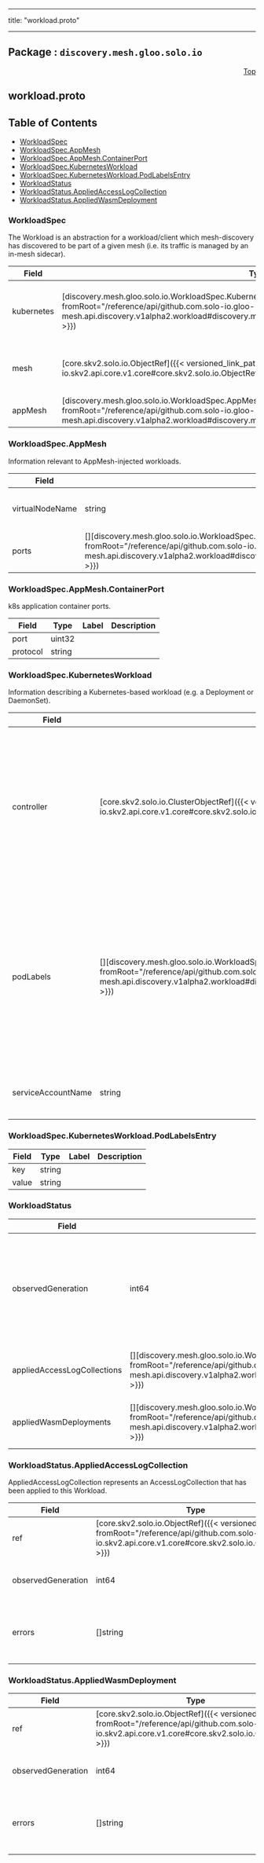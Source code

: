 
---

title: "workload.proto"

---

## Package : `discovery.mesh.gloo.solo.io`



<a name="top"></a>

<a name="API Reference for workload.proto"></a>
<p align="right"><a href="#top">Top</a></p>

## workload.proto


## Table of Contents
  - [WorkloadSpec](#discovery.mesh.gloo.solo.io.WorkloadSpec)
  - [WorkloadSpec.AppMesh](#discovery.mesh.gloo.solo.io.WorkloadSpec.AppMesh)
  - [WorkloadSpec.AppMesh.ContainerPort](#discovery.mesh.gloo.solo.io.WorkloadSpec.AppMesh.ContainerPort)
  - [WorkloadSpec.KubernetesWorkload](#discovery.mesh.gloo.solo.io.WorkloadSpec.KubernetesWorkload)
  - [WorkloadSpec.KubernetesWorkload.PodLabelsEntry](#discovery.mesh.gloo.solo.io.WorkloadSpec.KubernetesWorkload.PodLabelsEntry)
  - [WorkloadStatus](#discovery.mesh.gloo.solo.io.WorkloadStatus)
  - [WorkloadStatus.AppliedAccessLogCollection](#discovery.mesh.gloo.solo.io.WorkloadStatus.AppliedAccessLogCollection)
  - [WorkloadStatus.AppliedWasmDeployment](#discovery.mesh.gloo.solo.io.WorkloadStatus.AppliedWasmDeployment)







<a name="discovery.mesh.gloo.solo.io.WorkloadSpec"></a>

### WorkloadSpec
The Workload is an abstraction for a workload/client which mesh-discovery has discovered to be part of a given mesh (i.e. its traffic is managed by an in-mesh sidecar).


| Field | Type | Label | Description |
| ----- | ---- | ----- | ----------- |
| kubernetes | [discovery.mesh.gloo.solo.io.WorkloadSpec.KubernetesWorkload]({{< versioned_link_path fromRoot="/reference/api/github.com.solo-io.gloo-mesh.api.discovery.v1alpha2.workload#discovery.mesh.gloo.solo.io.WorkloadSpec.KubernetesWorkload" >}}) |  | Information describing workloads backed by Kubernetes Pods. |
  | mesh | [core.skv2.solo.io.ObjectRef]({{< versioned_link_path fromRoot="/reference/api/github.com.solo-io.skv2.api.core.v1.core#core.skv2.solo.io.ObjectRef" >}}) |  | The mesh with which this workload is associated. |
  | appMesh | [discovery.mesh.gloo.solo.io.WorkloadSpec.AppMesh]({{< versioned_link_path fromRoot="/reference/api/github.com.solo-io.gloo-mesh.api.discovery.v1alpha2.workload#discovery.mesh.gloo.solo.io.WorkloadSpec.AppMesh" >}}) |  | Appmesh specific metadata. |
  





<a name="discovery.mesh.gloo.solo.io.WorkloadSpec.AppMesh"></a>

### WorkloadSpec.AppMesh
Information relevant to AppMesh-injected workloads.


| Field | Type | Label | Description |
| ----- | ---- | ----- | ----------- |
| virtualNodeName | string |  | The value of the env var APPMESH_VIRTUAL_NODE_NAME on the Appmesh envoy proxy container. |
  | ports | [][discovery.mesh.gloo.solo.io.WorkloadSpec.AppMesh.ContainerPort]({{< versioned_link_path fromRoot="/reference/api/github.com.solo-io.gloo-mesh.api.discovery.v1alpha2.workload#discovery.mesh.gloo.solo.io.WorkloadSpec.AppMesh.ContainerPort" >}}) | repeated | Needed for declaring Appmesh VirtualNode listeners. |
  





<a name="discovery.mesh.gloo.solo.io.WorkloadSpec.AppMesh.ContainerPort"></a>

### WorkloadSpec.AppMesh.ContainerPort
k8s application container ports.


| Field | Type | Label | Description |
| ----- | ---- | ----- | ----------- |
| port | uint32 |  |  |
  | protocol | string |  |  |
  





<a name="discovery.mesh.gloo.solo.io.WorkloadSpec.KubernetesWorkload"></a>

### WorkloadSpec.KubernetesWorkload
Information describing a Kubernetes-based workload (e.g. a Deployment or DaemonSet).


| Field | Type | Label | Description |
| ----- | ---- | ----- | ----------- |
| controller | [core.skv2.solo.io.ClusterObjectRef]({{< versioned_link_path fromRoot="/reference/api/github.com.solo-io.skv2.api.core.v1.core#core.skv2.solo.io.ClusterObjectRef" >}}) |  | Resource ref to the underlying kubernetes controller which is managing the pods associated with the workloads. It has the generic name controller as it can represent a deployment, daemonset, or statefulset. |
  | podLabels | [][discovery.mesh.gloo.solo.io.WorkloadSpec.KubernetesWorkload.PodLabelsEntry]({{< versioned_link_path fromRoot="/reference/api/github.com.solo-io.gloo-mesh.api.discovery.v1alpha2.workload#discovery.mesh.gloo.solo.io.WorkloadSpec.KubernetesWorkload.PodLabelsEntry" >}}) | repeated | These are the labels directly from the pods that this controller owns. NB: these labels are read directly from the pod template metadata.labels defined in the workload spec. We need these to determine which services are backed by this workload. |
  | serviceAccountName | string |  | Service account attached to the pods owned by this controller. |
  





<a name="discovery.mesh.gloo.solo.io.WorkloadSpec.KubernetesWorkload.PodLabelsEntry"></a>

### WorkloadSpec.KubernetesWorkload.PodLabelsEntry



| Field | Type | Label | Description |
| ----- | ---- | ----- | ----------- |
| key | string |  |  |
  | value | string |  |  |
  





<a name="discovery.mesh.gloo.solo.io.WorkloadStatus"></a>

### WorkloadStatus



| Field | Type | Label | Description |
| ----- | ---- | ----- | ----------- |
| observedGeneration | int64 |  | The observed generation of the Workload. When this matches the Workload's metadata.generation it indicates that mesh-networking has reconciled the latest version of the Workload. |
  | appliedAccessLogCollections | [][discovery.mesh.gloo.solo.io.WorkloadStatus.AppliedAccessLogCollection]({{< versioned_link_path fromRoot="/reference/api/github.com.solo-io.gloo-mesh.api.discovery.v1alpha2.workload#discovery.mesh.gloo.solo.io.WorkloadStatus.AppliedAccessLogCollection" >}}) | repeated | The set of AccessLogCollections that have been applied to this Workload. |
  | appliedWasmDeployments | [][discovery.mesh.gloo.solo.io.WorkloadStatus.AppliedWasmDeployment]({{< versioned_link_path fromRoot="/reference/api/github.com.solo-io.gloo-mesh.api.discovery.v1alpha2.workload#discovery.mesh.gloo.solo.io.WorkloadStatus.AppliedWasmDeployment" >}}) | repeated | The set of WasmDeployments that have been applied to this Workload. |
  





<a name="discovery.mesh.gloo.solo.io.WorkloadStatus.AppliedAccessLogCollection"></a>

### WorkloadStatus.AppliedAccessLogCollection
AppliedAccessLogCollection represents an AccessLogCollection that has been applied to this Workload.


| Field | Type | Label | Description |
| ----- | ---- | ----- | ----------- |
| ref | [core.skv2.solo.io.ObjectRef]({{< versioned_link_path fromRoot="/reference/api/github.com.solo-io.skv2.api.core.v1.core#core.skv2.solo.io.ObjectRef" >}}) |  | reference to the AccessLogCollection object. |
  | observedGeneration | int64 |  | the observed generation of the accepted AccessLogCollection. |
  | errors | []string | repeated | any errors encountered while processing the referenced AccessLogCollection object |
  





<a name="discovery.mesh.gloo.solo.io.WorkloadStatus.AppliedWasmDeployment"></a>

### WorkloadStatus.AppliedWasmDeployment



| Field | Type | Label | Description |
| ----- | ---- | ----- | ----------- |
| ref | [core.skv2.solo.io.ObjectRef]({{< versioned_link_path fromRoot="/reference/api/github.com.solo-io.skv2.api.core.v1.core#core.skv2.solo.io.ObjectRef" >}}) |  | reference to the WasmDeployment object. |
  | observedGeneration | int64 |  | the observed generation of the accepted WasmDeployment. |
  | errors | []string | repeated | any errors encountered while processing the referenced WasmDeployment object |
  




 <!-- end messages -->

 <!-- end enums -->

 <!-- end HasExtensions -->

 <!-- end services -->

